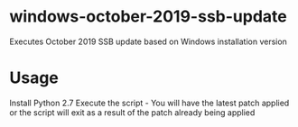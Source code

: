 # windows-october-2019-ssb-update
Executes October 2019 SSB update based on Windows installation version

# Usage
Install Python 2.7
Execute the script - You will have the latest patch applied or the script will exit as a result of the patch already being applied
